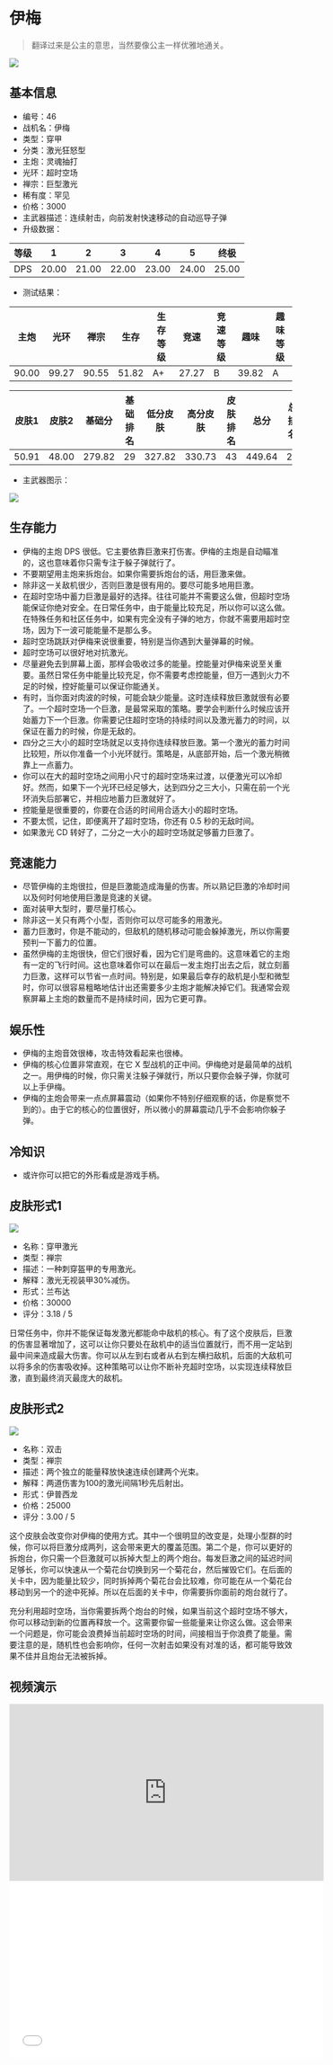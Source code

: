 # 伊梅

> 翻译过来是公主的意思，当然要像公主一样优雅地通关。

<img src="/ships/ship_46.png" style={{zoom:1}}/>

## 基本信息

- 编号：46
- 战机名：伊梅
- 类型：穿甲
- 分类：激光狂怒型
- 主炮：灵魂抽打
- 光环：超时空场
- 禅宗：巨型激光
- 稀有度：罕见
- 价格：3000
- 主武器描述：连续射击，向前发射快速移动的自动巡导子弹
- 升级数据：

| 等级 | 1 | 2 | 3 | 4 | 5 | 终极 |
|--|--|--|--|--|--|--|
| DPS | 20.00 | 21.00 | 22.00 | 23.00 | 24.00 | 25.00 |

- 测试结果：

| 主炮 | 光环 | 禅宗 | 生存 | 生存等级 | 竞速 | 竞速等级 | 趣味 | 趣味等级 |
|--|--|--|--|--|--|--|--|--|
| 90.00 | 99.27 | 90.55 | 51.82 | A+ | 27.27 | B | 39.82 | A |

| 皮肤1 | 皮肤2 | 基础分 | 基础排名 | 低分皮肤 | 高分皮肤 | 皮肤排名 | 总分 | 总排名 |
|--|--|--|--|--|--|--|--|--|
| 50.91 | 48.00 | 279.82 | 29 | 327.82 | 330.73 | 43 | 449.64 | 29 |

- 主武器图示：

<img src="/illustration/main_46.gif" style={{zoom:1}}/>

## 生存能力

- 伊梅的主炮 DPS 很低。它主要依靠巨激来打伤害。伊梅的主炮是自动瞄准的，这也意味着你只需专注于躲子弹就行了。
- 不要期望用主炮来拆炮台。如果你需要拆炮台的话，用巨激来做。
- 除非这一关敌机很少，否则巨激是很有用的。要尽可能多地用巨激。
- 在超时空场中蓄力巨激是最好的选择。往往可能并不需要这么做，但超时空场能保证你绝对安全。在日常任务中，由于能量比较充足，所以你可以这么做。在特殊任务和社区任务中，如果有完全没有子弹的地方，你就不需要用超时空场，因为下一波可能能量不是那么多。
- 超时空场跳跃对伊梅来说很重要，特别是当你遇到大量弹幕的时候。
- 超时空场可以很好地对抗激光。
- 尽量避免去到屏幕上面，那样会吸收过多的能量。控能量对伊梅来说至关重要。虽然日常任务中能量比较充足，你不需要考虑控能量，但万一遇到火力不足的时候，控好能量可以保证你能通关。
- 有时，当你面对肉波的时候，可能会缺少能量。这时连续释放巨激就很有必要了。一个超时空场一个巨激，是最常采取的策略。要学会判断什么时候应该开始蓄力下一个巨激。你需要记住超时空场的持续时间以及激光蓄力的时间，以保证在蓄力的时候，你是无敌的。
- 四分之三大小的超时空场就足以支持你连续释放巨激。第一个激光的蓄力时间比较短，所以你准备一个小光环就行。策略是，从底部开始，后一个激光稍微靠上一点蓄力。
- 你可以在大的超时空场之间用小尺寸的超时空场来过渡，以便激光可以冷却好。然而，如果下一个光环已经足够大，达到四分之三大小，只需在前一个光环消失后部署它，并相应地蓄力巨激就好了。
- 控能量是很重要的，你要在合适的时间用合适大小的超时空场。
- 不要太慌，记住，即便离开了超时空场，你还有 0.5 秒的无敌时间。
- 如果激光 CD 转好了，二分之一大小的超时空场就足够蓄力巨激了。

## 竞速能力

- 尽管伊梅的主炮很拉，但是巨激能造成海量的伤害。所以熟记巨激的冷却时间以及何时何地使用巨激是竞速的关键。
- 面对装甲大型时，要尽量打核心。
- 除非这一关只有两个小型，否则你可以尽可能多的用激光。
- 蓄力巨激时，你是不能动的，但敌机的随机移动可能会躲掉激光，所以你需要预判一下蓄力的位置。
- 虽然伊梅的主炮很快，但它们很好看，因为它们是弯曲的。这意味着它的主炮有一定的飞行时间。这也意味着你可以在最后一发主炮打出去之后，就立刻蓄力巨激，这样可以节省一点时间。特别是，如果最后幸存的敌机是小型和微型时，你可以很容易粗略地估计出还需要多少主炮才能解决掉它们。我通常会观察屏幕上主炮的数量而不是持续时间，因为它更可靠。

## 娱乐性

- 伊梅的主炮音效很棒，攻击特效看起来也很棒。
- 伊梅的核心位置非常直观，在它 X 型战机的正中间。伊梅绝对是最简单的战机之一。用伊梅的时候，你只需关注躲子弹就行，所以只要你会躲子弹，你就可以上手伊梅。
- 伊梅的主炮会带来一点点屏幕震动（如果你不特别仔细观察的话，你是察觉不到的）。由于它的核心的位置很好，所以微小的屏幕震动几乎不会影响你躲子弹。

## 冷知识

- 或许你可以把它的外形看成是游戏手柄。

## 皮肤形式1

<img src="/ships/ship_46_apex_1.png" style={{zoom:1}}/>

- 名称：穿甲激光
- 类型：禅宗
- 描述：一种刺穿盔甲的专用激光。
- 解释：激光无视装甲30%减伤。
- 形式：兰布达
- 价格：30000
- 评分：3.18 / 5

日常任务中，你并不能保证每发激光都能命中敌机的核心。有了这个皮肤后，巨激的伤害显著增加了，这可以让你只要处在敌机中的适当位置就行，而不用一定站到最中间来造成最大伤害。你可以从左到右或者从右到左横扫敌机，后面的大敌机可以将多余的伤害吸收掉。这种策略可以让你不断补充超时空场，以实现连续释放巨激，直到最终消灭最庞大的敌机。

## 皮肤形式2

<img src="/ships/ship_46_apex_2.png" style={{zoom:1}}/>

- 名称：双击
- 类型：禅宗
- 描述：两个独立的能量释放快速连续创建两个光束。
- 解释：两道伤害为100的激光间隔1秒先后射出。
- 形式：伊普西龙
- 价格：25000
- 评分：3.00 / 5

这个皮肤会改变你对伊梅的使用方式。其中一个很明显的改变是，处理小型群的时候，你可以将巨激分成两列，这会带来更大的覆盖范围。第二个是，你可以更好的拆炮台，你只需一个巨激就可以拆掉大型上的两个炮台。每发巨激之间的延迟时间足够长，你可以快速从一个菊花台切换到另一个菊花台，然后摧毁它们。在后面的关卡中，因为能量比较少，同时拆掉两个菊花台会比较难，你可能在从一个菊花台移动到另一个的途中死掉。所以在后面的关卡中，你需要拆你面前的炮台就行了。

充分利用超时空场，当你需要拆两个炮台的时候，如果当前这个超时空场不够大，你可以移动到新的位置再释放一个。这需要你留一些能量来让你这么做。这会带来一个问题是，你可能会浪费掉当前超时空场的时间，间接相当于你浪费了能量。需要注意的是，随机性也会影响你，任何一次射击如果没有对准的话，都可能导致效果不佳并且炮台无法被拆掉。

## 视频演示

<iframe width="560" height="315" src="https://www.youtube.com/embed/txBVOyNzdo0?si=GkHL_Ro61JYNPQPl" title="YouTube video player" frameborder="0" allow="accelerometer; autoplay; clipboard-write; encrypted-media; gyroscope; picture-in-picture; web-share" referrerpolicy="strict-origin-when-cross-origin" allowfullscreen></iframe>

<br/>

<iframe width="560" height="315" src="//player.bilibili.com/player.html?aid=660869066&bvid=BV1jh4y1Y7w8&cid=1261731771&p=1&autoplay=false" scrolling="no" border="0" frameborder="no" allow="accelerometer; autoplay; clipboard-write; encrypted-media; gyroscope; picture-in-picture; web-share" framespacing="0" allowfullscreen="true"> </iframe>